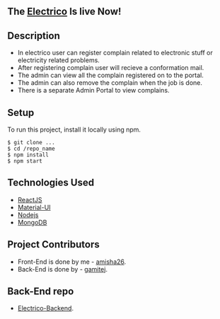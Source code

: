 ## The [Electrico](https://electrico-theelectrician.netlify.app/) Is live Now!


## Description 

* In electrico user can register complain related to electronic stuff or electricity related problems.  
* After registering complain user will recieve a conformation mail.
* The admin can view all the complain registered on to the portal.
* The admin can also remove the complain when the job is done.
* There is a separate Admin Portal to view complains. 


## Setup 
To run this project, install it locally using npm.

```
$ git clone ...
$ cd /repo_name
$ npm install
$ npm start
```

## Technologies Used

* [ReactJS](https://reactjs.org/)
* [Material-UI](https://material-ui.com/)
* [Nodejs](https://nodejs.org/en/docs/)
* [MongoDB](https://www.mongodb.com/cloud/atlas/register)


## Project Contributors

* Front-End is done by me - [amisha26](https://github.com/amisha26).
* Back-End is done by - [gamitej](https://github.com/gamitej).

## Back-End repo 

* [Electrico-Backend](https://github.com/gamitej/Electrico_Backend). 